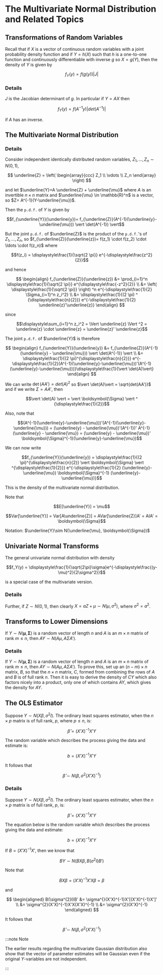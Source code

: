 # The Multivariate Normal Distribution and Related Topics

## Transformations of Random Variables

Recall that if $X$ is a vector of continuous random variables with a joint probability density function and if $Y=h(X)$ such that $h$ is a one-to-one function and continuously differentiable with inverse $g$ so $X= g(Y)$, then the density of $Y$ is given by

$$f_Y(y)=f(g(y))|J|$$

### Details

$J$ is the Jacobian determinant of $g$.
In particular if $Y=AX$ then

$$f_Y(y)=f(A^{-1}y)|det(A^{-1})|$$

if $A$ has an inverse.

## The Multivariate Normal Distribution

### Details

Consider independent identically distributed random variables, $Z_1, \ldots,Z_n \sim N(0,1)$,

$$
\underline{Z} =
  \left(
    \begin{array}{ccc}
      Z_1 \\
      \vdots \\
      Z_n
    \end{array}
  \right)
$$

and let $\underline{Y}=A \underline{Z} + \underline{\mu}$ where $A$ is an invertible $n \times n$ matrix and $\underline{\mu} \in \mathbb{R}^n$ is a vector, so $Z= A^{-1}(Y-\underline{\mu})$.

Then the `p.d.f.` of $Y$ is given by

$$f_{\underline{Y}}(\underline{y})= f_{\underline{Z}}(A^{-1}(\underline{y}- \underline{\mu})) \vert \det(A^{-1}) \vert$$

But the joint `p.d.f.` of $\underline{Z}$ is the product of the `p.d.f.`'s of $Z_1, \ldots, Z_n$, so $f_{\underline{Z}}(\underline{z})= f(z_1) \cdot f(z_2) \cdot \ldots \cdot f(z_n)$ where

$$f(z_i) = \displaystyle\frac{1}{\sqrt{2 \pi}} e^{-\displaystyle\frac{z^2}{2}}$$

and hence

$$
\begin{align}
  f_{\underline{Z}}(\underline{z}) &= \prod_{i=1}^n \displaystyle\frac{1}{\sqrt{2 \pi}} e^{\displaystyle\frac{-z^2}{2}} \\
  &= \left( \displaystyle\frac{1}{\sqrt{2 \pi}} \right) ^n e^{-\displaystyle\frac{1}{2} \Sigma_{i=1}^n z_i^2} \\
  &= \displaystyle\frac{1}{(2 \pi) ^ {\displaystyle\frac{n}{2}}} e^{-\displaystyle\frac{1}{2} \underline{z}'\underline{z}}
\end{align}
$$

since

$$\displaystyle\sum_{i=1}^n z_i^2 = \Vert \underline{z} \Vert ^2 = \underline{z} \cdot \underline{z} = \underline{z}' \underline{z}$$

The joint `p.d.f.` of $\underline{Y}$ is therefore

$$
\begin{align}
  f_{\underline{Y}}(\underline{y}) &= f_{\underline{Z}}(A^{-1}(\underline{y} - \underline{\mu})) \vert \det(A^{-1}) \vert \\
  &= \displaystyle\frac{1}{(2 \pi)^{\displaystyle\frac{n}{2}}} e^{-\displaystyle\frac{1}{2}(A^{-1}(\underline{y}-\underline{\mu}))'(A^{-1}(\underline{y}-\underline{\mu}))}\displaystyle\frac{1}{\vert \det(A)\vert}
\end{align}
$$

We can write $\det(AA')=det(A)^2$ so $\vert \det(A)\vert = \sqrt{det(AA')}$ and if we write $\Sigma=AA'$, then

$$\vert \det(A) \vert = \vert \boldsymbol{\Sigma} \vert ^ {\displaystyle\frac{1}{2}}$$

Also, note that

$$(A^{-1}(\underline{y}-\underline{\mu}))'(A^{-1}(\underline{y}-\underline{\mu})) = (\underline{y} - \underline{\mu})'(A^{-1})' A^{-1}(\underline{y} - \underline{\mu}) = (\underline{y} - \underline{\mu})' \boldsymbol{\Sigma}^{-1}(\underline{y}-\underline{\mu})$$

We can now write

$$f_{\underline{Y}}(\underline{y}) = \displaystyle\frac{1}{(2 \pi)^{\displaystyle\frac{n}{2}} \vert \boldsymbol{\Sigma} \vert ^{\displaystyle\frac{1}{2}}} e^{-\displaystyle\frac{1}{2} (\underline{y}-\underline{\mu}) \boldsymbol{\Sigma}^{-1} (\underline{y}-\underline{\mu})}$$

This is the density of the multivariate normal distribution.

Note that

$$E[\underline{Y}] = \mu$$

$$Var[\underline{Y}] = Var[A\underline{Z}] = AVar[\underline{Z}]A' = AIA' = \boldsymbol{\Sigma}$$

Notation: $\underline{Y}\sim N(\underline{\mu}, \boldsymbol{\Sigma})$

## Univariate Normal Transforms

The general univariate normal distribution with density

$$f_Y(y) = \displaystyle\frac{1}{\sqrt{2\pi}\sigma}e^{-\displaystyle\frac{(y-\mu)^2}{2\sigma^2}}$$

is a special case of the multivariate version.

### Details

Further, if $Z\sim N(0,1)$, then clearly $X=aZ+\mu \sim N(\mu,\sigma^2)$, where $\sigma^2=a^2$.

## Transforms to Lower Dimensions

If $Y\sim N \left ( \boldsymbol{\mu},\boldsymbol{\Sigma} \right )$ is a random vector of length $n$ and $A$ is an $m\times n$ matrix of rank $m\leq n$, then $AY \sim N(A\mu,A\Sigma A')$.

### Details

If $Y\sim N \left ( \boldsymbol{\mu},\boldsymbol{\Sigma} \right )$ is a random vector of length $n$ and $A$ is an $m\times n$ matrix of rank $m\leq n$, then $AY \sim N(A\mu,A\Sigma A')$.
To prove this, set up an $(n-m)\times n$ matrix, $B$, so that the $n\times n$ matrix, $C$, formed from combining the rows of $A$ and $B$ is of full rank $n$.
Then it is easy to derive the density of $CY$ which also factors nicely into a product, only one of which contains $AY$, which gives the density for $AY$.

## The OLS Estimator

Suppose $Y \sim N(X \beta,\sigma^2 I)$.
The ordinary least squares estimator, when the $n \times p$ matrix is of full rank, $p$, where $p\leq n$, is:

$$\hat{\beta} = (X'X)^{-1}X'Y$$

The random variable which describes the process giving the data and estimate is:

$$b = (X'X)^{-1}X'Y$$

It follows that

$$\hat{\beta} \sim N(\beta,\sigma^{2}(X'X)^{-1})$$

### Details

Suppose $Y \sim N(X \beta,\sigma^2I)$.
The ordinary least squares estimator, when the $n \times p$ matrix is of full rank, $p$, is:

$$\hat{\beta} = (X'X)^{-1}X'Y$$

The equation below is the random variable which describes the process giving the data and estimate:

$$b = (X'X)^{-1}X'Y$$

If $B = (X'X)^{-1}X'$, then we know that

$$BY \sim N(B X \beta, B(\sigma^{2}I)B')$$

Note that

$$BX\beta = (X'X)^{-1}X'X\beta=\beta$$

and

$$
\begin{aligned}
  B(\sigma^{2}I)B' &= \sigma^{}(X'X)^{-1}X'[(X'X)^{-1}X']' \\
  &= \sigma^{2}(X'X)^{-1}X'X(X'X)^{-1} \\
  &= \sigma^{2}(X'X)^{-1}
\end{aligned}
$$

It follows that

$$\hat{\beta} \sim N(\beta,\sigma^{2}(X'X)^{-1})$$

:::note Note

The earlier results regarding the multivariate Gaussian distribution also show that the vector of parameter estimates will be Gaussian even if the original $Y$-variables are not independent.

:::

